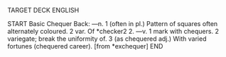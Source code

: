 TARGET DECK
ENGLISH

START
Basic
Chequer
Back: —n. 1 (often in pl.) Pattern of squares often alternately coloured. 2 var. Of *checker2 2. —v. 1 mark with chequers. 2 variegate; break the uniformity of. 3 (as chequered adj.) With varied fortunes (chequered career). [from *exchequer]
END
